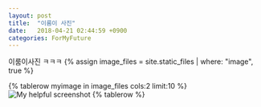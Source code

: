 ```yaml
---
layout: post
title:  "이룸이 사진"
date:   2018-04-21 02:44:59 +0900
categories: ForMyFuture
---
```


이룸이사진 ㅋㅋㅋ
{% assign image_files = site.static_files | where: "image", true %}
<table> 
{% tablerow myimage in image_files cols:2 limit:10 %}
  <img src="{{ myimage.path | absolute_url }}" alt="My helpful screenshot">
{% tablerow %}
</table>
